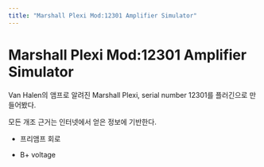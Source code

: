 ```yaml
---
title: "Marshall Plexi Mod:12301 Amplifier Simulator"
---
```

# Marshall Plexi Mod:12301 Amplifier Simulator


Van Halen의 앰프로 알려진 Marshall Plexi, serial number 12301를 플러긴으로 만들어봤다.




모든 개조 근거는 인터넷에서 얻은 정보에 기반한다.




- 프리앰프 회로

- B+ voltage








